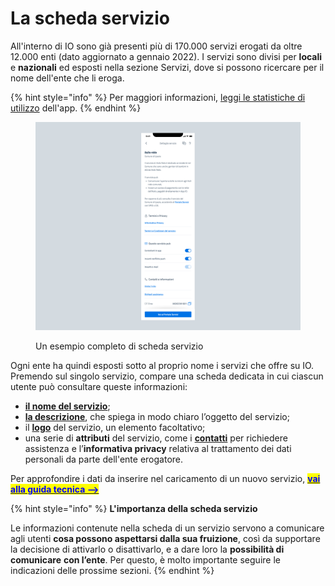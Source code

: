 # La scheda servizio

All'interno di IO sono già presenti più di 170.000 servizi erogati da oltre 12.000 enti (dato aggiornato a gennaio 2022). I servizi sono divisi per **locali** e **nazionali** ed esposti nella sezione Servizi, dove si possono ricercare per il nome dell'ente che li eroga.

{% hint style="info" %}
Per maggiori informazioni, [leggi le statistiche di utilizzo](https://io.italia.it/dashboard) dell'app.
{% endhint %}

<figure><img src="../../.gitbook/assets/asilonido.png" alt="Un esempio di schermata completa di scheda servizio su app IO"><figcaption><p>Un esempio completo di scheda servizio</p></figcaption></figure>

Ogni ente ha quindi esposti sotto al proprio nome i servizi che offre su IO. Premendo sul singolo servizio, compare una scheda dedicata in cui ciascun utente può consultare queste informazioni:

* [**il nome del servizio**](nome-del-servizio.md);
* [**la descrizione**](descrizione.md), che spiega in modo chiaro l’oggetto del servizio;
* il [**logo**](logo.md) del servizio, un elemento facoltativo;
* una serie di **attributi** del servizio, come i [**contatti**](../../appendice/contatti.md) per richiedere assistenza e l’**informativa privacy** relativa al trattamento dei dati personali da parte dell'ente erogatore.&#x20;

Per approfondire i dati da inserire nel caricamento di un nuovo servizio, [<mark style="color:blue;">**vai alla guida tecnica -->**</mark>](http://127.0.0.1:5000/s/coSKRte21UjDBRWKLtEs/funzionalita/creare-un-servizio/dati-obbligatori)&#x20;

{% hint style="info" %}
**L'importanza della scheda servizio**

Le informazioni contenute nella scheda di un servizio servono a comunicare agli utenti **cosa possono aspettarsi dalla sua fruizione**, così da supportare la decisione di attivarlo o disattivarlo, e a dare loro la **possibilità di comunicare** **con l’ente**. Per questo, è molto importante seguire le indicazioni delle prossime sezioni.
{% endhint %}
